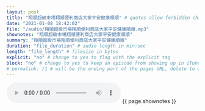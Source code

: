 ```yaml
---
layout: post
title: "翔順超級市場翔順便利商店大家平安健康順順" # quotes allow forbidden characters like the colon
date: "2021-01-08 18:42:02"
file: "/audio/翔順超級市場翔順便利商店大家平安健康順順.mp3"
shownotes: "翔順超級市場翔順便利商店大家平安健康順順"
summary: "翔順超級市場翔順便利商店大家平安健康順順"
duration: "file_duration" # audio length in min:sec
length: "file_length" # filesize in bytes
explicit: "no" # change to yes to flag with the explicit tag
block: "no" # change to yes to keep an episode from showing up in iTunes
# permalink: /1 # will be the ending part of the pages URL, delete to default to the title
---
```


<audio controls>
<source src="{{site.url}}{{site.baseurl}}{{ page.file }}" type="audio/x-mp3">
Your browser does not support the audio element.
</audio>
{{ page.shownotes }}
